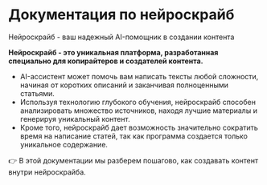 # Документация по нейроскрайб


Нейроскрайб - ваш надежный AI-помощник в создании контента

**Нейроскрайб - это уникальная платформа, разработанная специально для копирайтеров и создателей контента.** 

- AI-ассистент может помочь вам написать тексты любой сложности, начиная от коротких описаний и заканчивая полноценными статьями.
- Используя технологию глубокого обучения, нейроскрайб способен анализировать множество источников, находя лучшие материалы и генерируя уникальный контент.
- Кроме того, нейроскрайб дает возможность значительно сократить время на написание статей, так как программа создается только уникальное содержание.

👉 В этой документации мы разберем пошагово, как создавать контент внутри нейроскрайба.